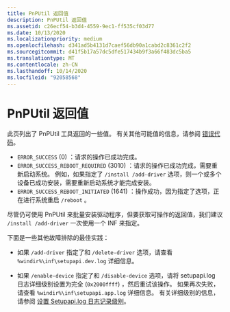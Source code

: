 ```yaml
---
title: PnPUtil 返回值
description: PnPUtil 返回值
ms.assetid: c26ecf54-b3d4-4559-9ec1-ff535cf03d77
ms.date: 10/13/2020
ms.localizationpriority: medium
ms.openlocfilehash: d341ad5b4131d7caef56db90a1cabd2c8361c2f2
ms.sourcegitcommit: d41f5b17a57dc5dfe517434b9f3a66f483dc5ba5
ms.translationtype: MT
ms.contentlocale: zh-CN
ms.lasthandoff: 10/14/2020
ms.locfileid: "92058568"
---
```

# <a name="pnputil-return-values"></a>PnPUtil 返回值


此页列出了 PnPUtil 工具返回的一些值。  有关其他可能值的信息，请参阅 [错误代码](/windows/win32/debug/system-error-codes)。

* `ERROR_SUCCESS` (0) ：请求的操作已成功完成。
* `ERROR_SUCCESS_REBOOT_REQUIRED` (3010) ：请求的操作已成功完成，需要重新启动系统。  例如，如果指定了  `/install /add-driver` 选项，则一个或多个设备已成功安装，需要重新启动系统才能完成安装。
* `ERROR_SUCCESS_REBOOT_INITIATED` (1641) ：操作成功，因为指定了选项，正在进行系统重启 `/reboot` 。

尽管仍可使用 PnPUtil 来批量安装驱动程序，但要获取可操作的返回值，我们建议 `/install /add-driver` 一次使用一个 INF 来指定。

下面是一些其他故障排除的最佳实践：

* 如果 `/add-driver` 指定了和 `/delete-driver` 选项，请查看 `%windir%\inf\setupapi.dev.log` 详细信息。

* 如果 `/enable-device` 指定了和 `/disable-device` 选项，请将 setupapi.log 日志详细级别设置为完全 (`0x2000ffff`) ，然后重试该操作。  如果再次失败，请查看 `%windir%\inf\setupapi.app.log` 详细信息。 有关详细级别的信息，请参阅 [设置 Setupapi.log 日志记录级别](../install/setting-setupapi-logging-levels.md)。

